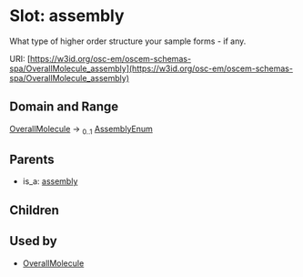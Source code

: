 
# Slot: assembly

What type of higher order structure your sample forms - if any.

URI: [https://w3id.org/osc-em/oscem-schemas-spa/OverallMolecule_assembly](https://w3id.org/osc-em/oscem-schemas-spa/OverallMolecule_assembly)


## Domain and Range

[OverallMolecule](OverallMolecule.md) &#8594;  <sub>0..1</sub> [AssemblyEnum](AssemblyEnum.md)

## Parents

 *  is_a: [assembly](assembly.md)

## Children


## Used by

 * [OverallMolecule](OverallMolecule.md)
